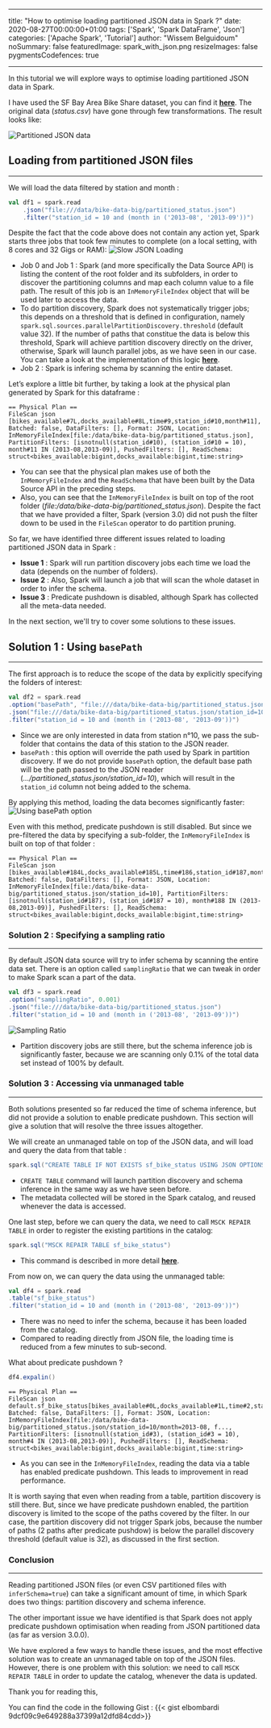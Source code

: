   ---
title: "How to optimise loading partitioned JSON data in Spark ?"
date: 2020-08-27T00:00:00+01:00
tags: ['Spark', 'Spark DataFrame', 'Json']
categories: ['Apache Spark', 'Tutorial']
author: "Wissem Belguidoum"
noSummary: false
featuredImage: spark_with_json.png
resizeImages: false
pygmentsCodefences: true

---  

In this tutorial we will explore ways to optimise loading partitioned JSON data in Spark. 

I have used the SF Bay Area Bike Share dataset, you can find it [**here**](https://www.kaggle.com/benhamner/sf-bay-area-bike-share/data#). The original data (_status.csv_) have gone through few transformations. The result looks like: 

![Partitioned JSON data](tree.png)

## Loading from partitioned JSON files
-------

We will load the data filtered by station and month : 

```scala
val df1 = spark.read
	.json("file:///data/bike-data-big/partitioned_status.json")
	.filter("station_id = 10 and (month in ('2013-08', '2013-09'))")
```

Despite the fact that the code above does not contain any action yet, Spark starts three jobs that took few minutes to complete (on a local setting, with 8 cores and 32 Gigs or RAM):
![Slow JSON Loading](slow_json_loading.png)
* Job 0 and Job 1 : Spark (and more specifically the Data Source API) is listing the content of the root folder and its subfolders, in order to discover the partitioning columns and map each column value to a file path. The result of this job is an `InMemoryFileIndex` object that will be used later to access the data.
* To do partition discovery, Spark does not systematically trigger jobs; this depends on a threshold that is defined in configuration, namely `spark.sql.sources.parallelPartitionDiscovery.threshold` (default value 32). If the number of paths that constitue the data is below this threshold, Spark will achieve partition discovery directly on the driver, otherwise, Spark will launch parallel jobs, as we have seen in our case. You can take a look at the implementation of this logic [**here**](https://github.com/apache/spark/blob/v3.0.0/sql/core/src/main/scala/org/apache/spark/sql/execution/datasources/InMemoryFileIndex.scala#L186).  
* Job 2 : Spark is infering schema by scanning the entire dataset.

Let’s explore a little bit further, by taking a look at the physical plan generated by Spark for this dataframe : 

```fulltext
== Physical Plan ==
FileScan json [bikes_available#7L,docks_available#8L,time#9,station_id#10,month#11], Batched: false, DataFilters: [], Format: JSON, Location: InMemoryFileIndex[file:/data/bike-data-big/partitioned_status.json], PartitionFilters: [isnotnull(station_id#10), (station_id#10 = 10), month#11 IN (2013-08,2013-09)], PushedFilters: [], ReadSchema: struct<bikes_available:bigint,docks_available:bigint,time:string>
```
* You can see that the physical plan makes use of both the `InMemoryFileIndex` and the `ReadSchema` that have been built by the Data Source API in the preceding steps.
* Also, you can see that the `InMemoryFileIndex` is built on top of the root folder (_file:/data/bike-data-big/partitioned_status.json_). Despite the fact that we have provided a filter, Spark (version 3.0) did not push the filter down to be used in the `FileScan` operator to do partition pruning. 

So far, we have identified three different issues related to loading partitioned JSON data in Spark : 
* **Issue 1** : Spark will run partition discovery jobs each time we load the data (depends on the number of folders).
* **Issue 2** : Also, Spark will launch a job that will scan the whole dataset in order to infer the schema.
* **Issue 3** : Predicate pushdown is disabled, although Spark has collected all the meta-data needed.

In the next section, we'll try to cover some solutions to these issues.

## Solution 1 : Using `basePath`
------
The first approach is to reduce the scope of the data by explicitly specifying the folders of interest:
```scala  
val df2 = spark.read
.option("basePath", "file:///data/bike-data-big/partitioned_status.json")
.json("file:///data/bike-data-big/partitioned_status.json/station_id=10")
.filter("station_id = 10 and (month in ('2013-08', '2013-09'))")
```
* Since we are only interested in data from station n°10, we pass the sub-folder that contains the data of this station to the JSON reader.
* `basePath` : this option will override the path used by Spark in partition discovery. If we do not provide `basePath` option, the default base path will be the path passed to the JSON reader (_.../partitioned_status.json/station_id=10_), which will result in the `station_id` column not being added to the schema.

By applying this method, loading the data becomes significantly faster:
![Using basePath option](basePath.png) 

Even with this method, predicate pushdown is still disabled. But since we pre-filtered the data by specifying a sub-folder, the `InMemoryFileIndex` is built on top of that folder : 
```fulltext
== Physical Plan ==
FileScan json [bikes_available#184L,docks_available#185L,time#186,station_id#187,month#188] Batched: false, DataFilters: [], Format: JSON, Location: InMemoryFileIndex[file:/data/bike-data-big/partitioned_status.json/station_id=10], PartitionFilters: [isnotnull(station_id#187), (station_id#187 = 10), month#188 IN (2013-08,2013-09)], PushedFilters: [], ReadSchema: struct<bikes_available:bigint,docks_available:bigint,time:string>
```

### Solution 2 : Specifying a sampling ratio
-----
By default JSON data source will try to infer schema by scanning the entire data set. There is an option called `samplingRatio` that we can tweak in order to make Spark scan a part of the data. 

```scala
val df3 = spark.read
.option("samplingRatio", 0.001)
.json("file:///data/bike-data-big/partitioned_status.json")
.filter("station_id = 10 and (month in ('2013-08', '2013-09'))")
```
![Sampling Ratio](samplingRatio.png)
* Partition discovery jobs are still there, but the schema inference job is significantly faster, because we are scanning only 0.1% of the total data set instead of 100% by default.

### Solution 3 : Accessing via unmanaged table
----
Both solutions presented so far reduced the time of schema inference, but did not provide a solution to enable predicate pushdown. This section will give a solution that will resolve the three issues altogether.

We will create an unmanaged table on top of the JSON data, and will load and query the data from that table :

```scala
spark.sql("CREATE TABLE IF NOT EXISTS sf_bike_status USING JSON OPTIONS (path 'file:///data/bike-data-big/partitioned_status.json')")
```
* `CREATE TABLE` command will launch partition discovery and schema inference in the same way as we have seen before.
* The metadata collected will be stored in the Spark catalog, and reused whenever the data is accessed.

One last step, before we can query the data, we need to call `MSCK REPAIR TABLE` in order  to register the existing partitions in the catalog: 
```scala
spark.sql("MSCK REPAIR TABLE sf_bike_status")
```
* This command is described in more detail [**here**](https://spark.apache.org/docs/3.0.0-preview/sql-ref-syntax-ddl-repair-table.html).

From now on, we can query the data using the unmanaged table: 
```scala
val df4 = spark.read
.table("sf_bike_status")
.filter("station_id = 10 and (month in ('2013-08', '2013-09'))")
```
* There was no need to infer the schema, because it has been loaded from the catalog. 
* Compared to reading directly from JSON file, the loading time is reduced from a few minutes to sub-second.  

What about predicate pushdown ?

```scala
df4.expalin()
``` 
```fulltext
== Physical Plan ==
FileScan json default.sf_bike_status[bikes_available#0L,docks_available#1L,time#2,station_id#3,month#4] Batched: false, DataFilters: [], Format: JSON, Location: InMemoryFileIndex[file:/data/bike-data-big/partitioned_status.json/station_id=10/month=2013-08, f..., PartitionFilters: [isnotnull(station_id#3), (station_id#3 = 10), month#4 IN (2013-08,2013-09)], PushedFilters: [], ReadSchema: struct<bikes_available:bigint,docks_available:bigint,time:string>
```
* As you can see in the `InMemoryFileIndex`, reading the data via a table has enabled predicate pushdown. This leads to improvement in read performance. 

It is worth saying that even when reading from a table, partition discovery is still there. But, since we have predicate pushdown enabled, the partition discovery is limited to the scope of the paths covered by the filter. In our case, the partition discovery did not trigger Spark jobs, because the number of paths (2 paths after predicate pushdow) is below the parallel discovery threshold (default value is 32), as discussed in the first section.

### Conclusion
----
Reading partitioned JSON files (or even CSV partitioned files with `inferSchema=true`) can take a significant amount of time, in which Spark does two things: partition discovery and schema inference.  

The other important issue we have identified is that Spark does not apply predicate pushdown optimisation when reading from JSON partitioned data (as far as version 3.0.0).

We have explored a few ways to handle these issues, and the most effective solution was to create an unmanaged table on top of the JSON files. However, there is one problem with this solution: we need to call `MSCK REPAIR TABLE` in order to update the catalog, whenever the data is updated. 


Thank you for reading this,

You can find the code in the following Gist : 
{{< gist elbombardi 9dcf09c9e649288a37399a12dfd84cdd>}}
 
